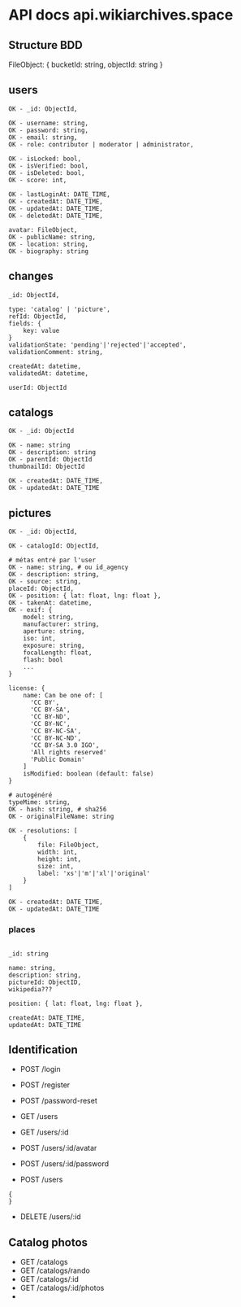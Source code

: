 # API docs api.wikiarchives.space

## Structure BDD

FileObject: { bucketId: string, objectId: string }

## users
```
OK - _id: ObjectId,

OK - username: string,
OK - password: string,
OK - email: string,
OK - role: contributor | moderator | administrator,

OK - isLocked: bool,
OK - isVerified: bool,
OK - isDeleted: bool,
OK - score: int,

OK - lastLoginAt: DATE_TIME,
OK - createdAt: DATE_TIME,
OK - updatedAt: DATE_TIME,
OK - deletedAt: DATE_TIME,

avatar: FileObject,
OK - publicName: string,
OK - location: string,
OK - biography: string
```

## changes

```
_id: ObjectId,

type: 'catalog' | 'picture',
refId: ObjectId,
fields: {
    key: value
}
validationState: 'pending'|'rejected'|'accepted',
validationComment: string,

createdAt: datetime,
validatedAt: datetime,

userId: ObjectId
```

## catalogs

```
OK - _id: ObjectId

OK - name: string
OK - description: string
OK - parentId: ObjectId
thumbnailId: ObjectId

OK - createdAt: DATE_TIME,
OK - updatedAt: DATE_TIME
```

## pictures

```
OK - _id: ObjectId,

OK - catalogId: ObjectId,

# métas entré par l'user
OK - name: string, # ou id_agency
OK - description: string,
OK - source: string,
placeId: ObjectId,
OK - position: { lat: float, lng: float },
OK - takenAt: datetime,
OK - exif: {
    model: string,
    manufacturer: string,
    aperture: string,
    iso: int,
    exposure: string,
    focalLength: float,
    flash: bool
    ...
}

license: {
    name: Can be one of: [
      'CC BY',
      'CC BY-SA',
      'CC BY-ND',
      'CC BY-NC',
      'CC BY-NC-SA',
      'CC BY-NC-ND',
      'CC BY-SA 3.0 IGO',
      'All rights reserved'
      'Public Domain' 
    ]
    isModified: boolean (default: false)
}

# autogénéré
typeMime: string,
OK - hash: string, # sha256
OK - originalFileName: string

OK - resolutions: [
    {
        file: FileObject,
        width: int,
        height: int,
        size: int,
        label: 'xs'|'m'|'xl'|'original'
    }
]

OK - createdAt: DATE_TIME,
OK - updatedAt: DATE_TIME
```

### places

```

_id: string

name: string,
description: string,
pictureId: ObjectID,
wikipedia???

position: { lat: float, lng: float },

createdAt: DATE_TIME,
updatedAt: DATE_TIME

```

## Identification

* POST /login
* POST /register
* POST /password-reset

* GET /users
* GET /users/:id
* POST /users/:id/avatar
* POST /users/:id/password
* POST /users
```
{
}
```
* DELETE /users/:id

## Catalog photos

* GET /catalogs
* GET /catalogs/rando
* GET /catalogs/:id
* GET /catalogs/:id/photos
* 

